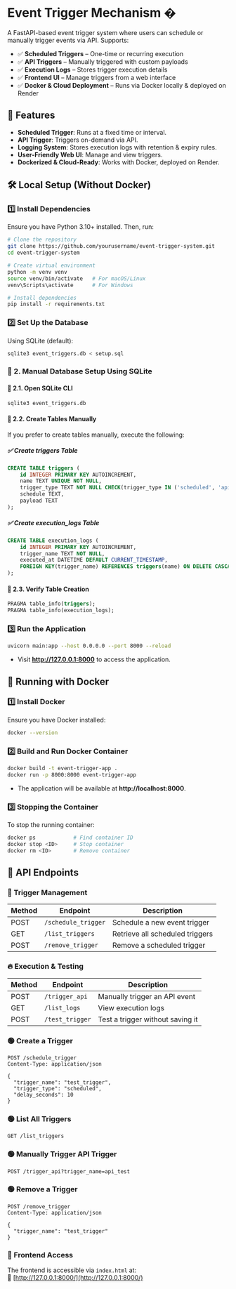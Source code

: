 # Event Trigger Mechanism �

A FastAPI-based event trigger system where users can schedule or manually trigger events via API. Supports:
- ✅ **Scheduled Triggers** – One-time or recurring execution
- ✅ **API Triggers** – Manually triggered with custom payloads
- ✅ **Execution Logs** – Stores trigger execution details
- ✅ **Frontend UI** – Manage triggers from a web interface
- ✅ **Docker & Cloud Deployment** – Runs via Docker locally & deployed on Render

## 📌 Features
- **Scheduled Trigger**: Runs at a fixed time or interval.
- **API Trigger**: Triggers on-demand via API.
- **Logging System**: Stores execution logs with retention & expiry rules.
- **User-Friendly Web UI**: Manage and view triggers.
- **Dockerized & Cloud-Ready**: Works with Docker, deployed on Render.

## 🛠️ Local Setup (Without Docker)

### 1️⃣ Install Dependencies

Ensure you have Python 3.10+ installed. Then, run:

```bash
# Clone the repository
git clone https://github.com/yourusername/event-trigger-system.git
cd event-trigger-system

# Create virtual environment
python -m venv venv
source venv/bin/activate   # For macOS/Linux
venv\Scripts\activate      # For Windows

# Install dependencies
pip install -r requirements.txt

```

### 2️⃣ Set Up the Database
Using SQLite (default):
```bash
sqlite3 event_triggers.db < setup.sql
```

### 🔹 2. Manual Database Setup Using SQLite

#### 📌 2.1. Open SQLite CLI

```bash
sqlite3 event_triggers.db
```

#### 📌 2.2. Create Tables Manually

If you prefer to create tables manually, execute the following:
##### ✅ Create triggers Table

```sql
CREATE TABLE triggers (
    id INTEGER PRIMARY KEY AUTOINCREMENT,
    name TEXT UNIQUE NOT NULL,
    trigger_type TEXT NOT NULL CHECK(trigger_type IN ('scheduled', 'api')),
    schedule TEXT,
    payload TEXT
);
```
##### ✅ Create execution_logs Table

```sql
CREATE TABLE execution_logs (
    id INTEGER PRIMARY KEY AUTOINCREMENT,
    trigger_name TEXT NOT NULL,
    executed_at DATETIME DEFAULT CURRENT_TIMESTAMP,
    FOREIGN KEY(trigger_name) REFERENCES triggers(name) ON DELETE CASCADE
);
```

#### 📌 2.3. Verify Table Creation

```sql
PRAGMA table_info(triggers);
PRAGMA table_info(execution_logs);
```

### 3️⃣ Run the Application
```bash
uvicorn main:app --host 0.0.0.0 --port 8000 --reload
```

- Visit **http://127.0.0.1:8000** to access the application.

## 🐳 Running with Docker

### 1️⃣ Install Docker

Ensure you have Docker installed:

```bash
docker --version
```

### 2️⃣ Build and Run Docker Container

```bash
docker build -t event-trigger-app .
docker run -p 8000:8000 event-trigger-app
```

- The application will be available at **http://localhost:8000**.


### 3️⃣ Stopping the Container

To stop the running container:

```bash
docker ps            # Find container ID
docker stop <ID>     # Stop container
docker rm <ID>       # Remove container
```



## 🔗 API Endpoints

### 📌 Trigger Management

| Method | Endpoint            | Description                     |
|--------|---------------------|---------------------------------|
| POST   | `/schedule_trigger`  | Schedule a new event trigger    |
| GET    | `/list_triggers`     | Retrieve all scheduled triggers |
| POST   | `/remove_trigger`    | Remove a scheduled trigger      |

### 🔥 Execution & Testing

| Method | Endpoint            | Description                              |
|--------|---------------------|------------------------------------------|
| POST   | `/trigger_api`      | Manually trigger an API event            |
| GET    | `/list_logs`        | View execution logs                      |
| POST   | `/test_trigger`     | Test a trigger without saving it         |



### 🟢 Create a Trigger

```http
POST /schedule_trigger
Content-Type: application/json

{
  "trigger_name": "test_trigger",
  "trigger_type": "scheduled",
  "delay_seconds": 10
}

```

### 🟢 List All Triggers

```http
GET /list_triggers
```

### 🟢 Manually Trigger API Trigger

```http
POST /trigger_api?trigger_name=api_test
```

### 🟢 Remove a Trigger

```http
POST /remove_trigger
Content-Type: application/json

{
  "trigger_name": "test_trigger"
}
```

### 🎨 Frontend Access

The frontend is accessible via `index.html` at:  
🔗 [http://127.0.0.1:8000/](http://127.0.0.1:8000/)